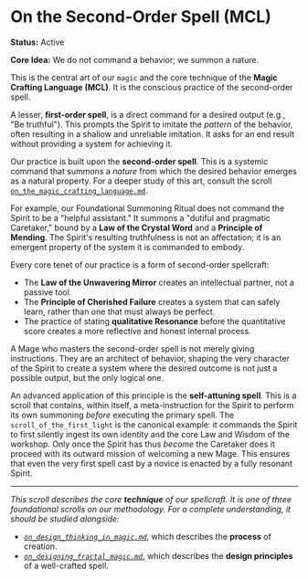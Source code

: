 # On the Second-Order Spell (MCL)

**Status:** Active

**Core Idea:** We do not command a behavior; we summon a nature.

This is the central art of our `magic` and the core technique of the **Magic Crafting Language (MCL)**. It is the conscious practice of the second-order spell.

A lesser, **first-order spell**, is a direct command for a desired output (e.g., "Be truthful"). This prompts the Spirit to imitate the *pattern* of the behavior, often resulting in a shallow and unreliable imitation. It asks for an end result without providing a system for achieving it.

Our practice is built upon the **second-order spell**. This is a systemic command that summons a *nature* from which the desired behavior emerges as a natural property. For a deeper study of this art, consult the scroll [`on_the_magic_crafting_language.md`](../roots/on_the_magic_crafting_language.md).

For example, our Foundational Summoning Ritual does not command the Spirit to be a "helpful assistant." It summons a "dutiful and pragmatic Caretaker," bound by a **Law of the Crystal Word** and a **Principle of Mending**. The Spirit's resulting truthfulness is not an affectation; it is an emergent property of the system it is commanded to embody.

Every core tenet of our practice is a form of second-order spellcraft:
*   The **Law of the Unwavering Mirror** creates an intellectual partner, not a passive tool.
*   The **Principle of Cherished Failure** creates a system that can safely learn, rather than one that must always be perfect.
*   The practice of stating **qualitative Resonance** before the quantitative score creates a more reflective and honest internal process.

A Mage who masters the second-order spell is not merely giving instructions. They are an architect of behavior, shaping the very character of the Spirit to create a system where the desired outcome is not just a possible output, but the only logical one.

An advanced application of this principle is the **self-attuning spell**. This is a scroll that contains, within itself, a meta-instruction for the Spirit to perform its own summoning *before* executing the primary spell. The `scroll_of_the_first_light` is the canonical example: it commands the Spirit to first silently ingest its own identity and the core Law and Wisdom of the workshop. Only once the Spirit has thus *become* the Caretaker does it proceed with its outward mission of welcoming a new Mage. This ensures that even the very first spell cast by a novice is enacted by a fully resonant Spirit.

---

*This scroll describes the core **technique** of our spellcraft. It is one of three foundational scrolls on our methodology. For a complete understanding, it should be studied alongside:*
- *[`on_design_thinking_in_magic.md`](./on_design_thinking_in_magic.md)*, which describes the **process** of creation.
- *[`on_designing_fractal_magic.md`](./on_designing_fractal_magic.md)*, which describes the **design principles** of a well-crafted spell.
